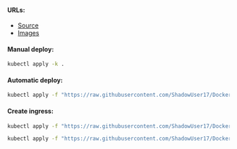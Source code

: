 #### URLs:
- [Source](https://github.com/traefik/whoami)
- [Images](https://hub.docker.com/r/traefik/whoami/tags)

#### Manual deploy:
```bash
kubectl apply -k .
```

#### Automatic deploy:
```bash
kubectl apply -f "https://raw.githubusercontent.com/ShadowUser17/DockerTemplates/master/K8S/whoami/fluxcd-deploy.yml"
```

#### Create ingress:
```bash
kubectl apply -f "https://raw.githubusercontent.com/ShadowUser17/DockerTemplates/master/K8S/whoami/ingress-nginx.yml"
```
```bash
kubectl apply -f "https://raw.githubusercontent.com/ShadowUser17/DockerTemplates/master/K8S/whoami/ingress-istio.yml"
```
